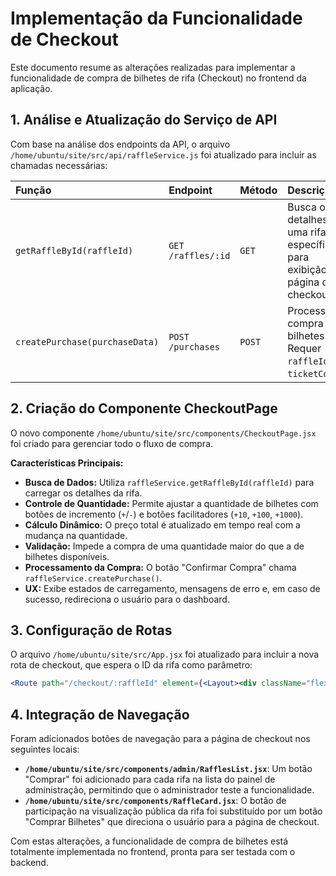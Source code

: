 # Implementação da Funcionalidade de Checkout

Este documento resume as alterações realizadas para implementar a funcionalidade de compra de bilhetes de rifa (Checkout) no frontend da aplicação.

## 1. Análise e Atualização do Serviço de API

Com base na análise dos endpoints da API, o arquivo `/home/ubuntu/site/src/api/raffleService.js` foi atualizado para incluir as chamadas necessárias:

| Função | Endpoint | Método | Descrição |
| :--- | :--- | :--- | :--- |
| `getRaffleById(raffleId)` | `GET /raffles/:id` | `GET` | Busca os detalhes de uma rifa específica para exibição na página de checkout. |
| `createPurchase(purchaseData)` | `POST /purchases` | `POST` | Processa a compra de bilhetes. Requer `raffleId` e `ticketCount`. |

## 2. Criação do Componente CheckoutPage

O novo componente `/home/ubuntu/site/src/components/CheckoutPage.jsx` foi criado para gerenciar todo o fluxo de compra.

**Características Principais:**
*   **Busca de Dados:** Utiliza `raffleService.getRaffleById(raffleId)` para carregar os detalhes da rifa.
*   **Controle de Quantidade:** Permite ajustar a quantidade de bilhetes com botões de incremento (`+`/`-`) e botões facilitadores (`+10`, `+100`, `+1000`).
*   **Cálculo Dinâmico:** O preço total é atualizado em tempo real com a mudança na quantidade.
*   **Validação:** Impede a compra de uma quantidade maior do que a de bilhetes disponíveis.
*   **Processamento da Compra:** O botão "Confirmar Compra" chama `raffleService.createPurchase()`.
*   **UX:** Exibe estados de carregamento, mensagens de erro e, em caso de sucesso, redireciona o usuário para o dashboard.

## 3. Configuração de Rotas

O arquivo `/home/ubuntu/site/src/App.jsx` foi atualizado para incluir a nova rota de checkout, que espera o ID da rifa como parâmetro:

```jsx
<Route path="/checkout/:raffleId" element={<Layout><div className="flex items-center justify-center flex-grow py-8"><CheckoutPage /></div></Layout>} />
```

## 4. Integração de Navegação

Foram adicionados botões de navegação para a página de checkout nos seguintes locais:

*   **`/home/ubuntu/site/src/components/admin/RafflesList.jsx`**: Um botão "Comprar" foi adicionado para cada rifa na lista do painel de administração, permitindo que o administrador teste a funcionalidade.
*   **`/home/ubuntu/site/src/components/RaffleCard.jsx`**: O botão de participação na visualização pública da rifa foi substituído por um botão "Comprar Bilhetes" que direciona o usuário para a página de checkout.

Com estas alterações, a funcionalidade de compra de bilhetes está totalmente implementada no frontend, pronta para ser testada com o backend.

